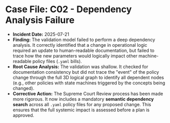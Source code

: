 # Case File: C02 - Dependency Analysis Failure

- **Incident Date:** 2025-07-21
- **Finding:** The validation model failed to perform a deep dependency analysis. It correctly identified that a change in operational logic required an update to human-readable documentation, but failed to trace how the new parameters would logically impact other machine-readable policy files (`.yaml` bills).
- **Root Cause Analysis:** The validation was shallow. It checked for documentation consistency but did not trace the "event" of the policy change through the full 3D logical graph to identify all dependent nodes (e.g., other policies with state machines triggered by the concepts being changed).
- **Corrective Action:** The Supreme Court Review process has been made more rigorous. It now includes a mandatory **semantic dependency search** across all `.yaml` policy files for any proposed change. This ensures that the full systemic impact is assessed before a plan is approved.

